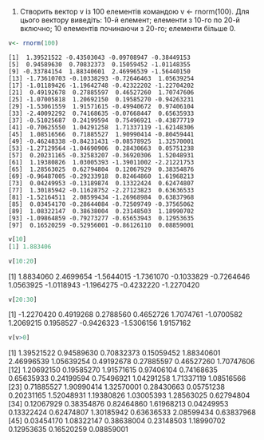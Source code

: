 1.	Створить вектор v із 100 елементів командою v <- rnorm(100). Для цього вектору виведіть: 10-й елемент; елементи з 10-го по 20-й включно; 10 елементів починаючи з 20-го; елементи більше 0.
```r
v<- rnorm(100)
```
  ```
  [1]  1.39521522 -0.43503043 -0.09708947 -0.38449153
  [5]  0.94589630  0.70832373  0.15059452 -1.01148355
  [9] -0.33784154  1.88340601  2.46996539 -1.56440150
 [13] -1.73610703 -0.10338293 -0.72646463  1.05639254
 [17] -1.01189426 -1.19642748 -0.42322202 -1.22704202
 [21]  0.49192678  0.27885597  0.46527260  1.70747606
 [25] -1.07005818  1.20692150  0.19585270 -0.94263231
 [29] -1.53061559  1.91571615 -0.49940672  0.97406104
 [33] -2.40092292  0.74168635 -0.07668447  0.65635933
 [37] -0.51025687  0.24199594  0.75496921 -0.43877719
 [41] -0.70625550  1.04291258  1.71337119 -1.62148306
 [45]  1.08516566  0.71885527  1.90990414 -0.80459441
 [49] -0.46248338 -0.84231431 -0.08578925  1.32570001
 [53] -1.27129564 -1.04690906  0.28430663  0.05751238
 [57]  0.20231165 -0.32583207 -0.36920306  1.52048931
 [61]  1.19380826  1.03005393 -1.39011002 -2.21221753
 [65]  1.28563025  0.62794804  0.12067929  0.38354876
 [69] -0.96487005 -0.29233918  0.82464860  1.61968213
 [73]  0.04249953 -0.13189874  0.13322424  0.62474807
 [77]  1.30185942 -0.11628752 -2.27123823  0.63636533
 [81] -1.52164511  2.08599434 -1.26968984  0.63837968
 [85]  0.03454170 -0.28644084 -0.72509749 -0.37565062
 [89]  1.08322147  0.38638004  0.23148503  1.18990702
 [93] -1.09864859 -0.79273277 -0.65653943  0.12953635
 [97]  0.16520259 -0.52956001 -0.86126110  0.08859001
```
```r
v[10]
[1] 1.883406
```
```r
v[10:20]
```
 [1]  1.8834060  2.4699654 -1.5644015 -1.7361070 -0.1033829 -0.7264646  1.0563925 -1.0118943 -1.1964275 -0.4232220 -1.2270420
```r
v[20:30]
```
 [1] -1.2270420  0.4919268  0.2788560  0.4652726  1.7074761 -1.0700582  1.2069215  0.1958527 -0.9426323 -1.5306156  1.9157162
 ```r
v[v>0]
```
[1] 1.39521522 0.94589630 0.70832373 0.15059452 1.88340601 2.46996539 1.05639254 0.49192678 0.27885597 0.46527260 1.70747606
[12] 1.20692150 0.19585270 1.91571615 0.97406104 0.74168635 0.65635933 0.24199594 0.75496921 1.04291258 1.71337119 1.08516566
[23] 0.71885527 1.90990414 1.32570001 0.28430663 0.05751238 0.20231165 1.52048931 1.19380826 1.03005393 1.28563025 0.62794804
[34] 0.12067929 0.38354876 0.82464860 1.61968213 0.04249953 0.13322424 0.62474807 1.30185942 0.63636533 2.08599434 0.63837968
[45] 0.03454170 1.08322147 0.38638004 0.23148503 1.18990702 0.12953635 0.16520259 0.08859001
